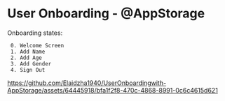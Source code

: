 User Onboarding - @AppStorage 
==================================== 

 Onboarding states:
 
     0. Welcome Screen
     1. Add Name
     2. Add Age
     3. Add Gender
     4. Sign Out

https://github.com/Elaidzha1940/UserOnboardingwith-AppStorage/assets/64445918/bfa1f2f8-470c-4868-8991-0c6c4615d621
